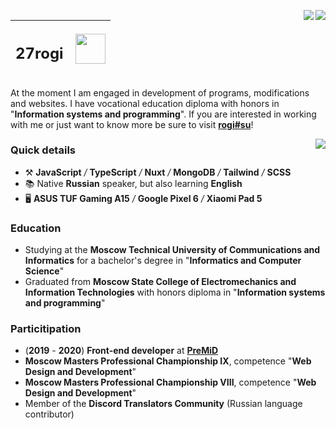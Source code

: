 <img align="right" src="https://img.shields.io/endpoint?url=https%3A%2F%2Fhits.dwyl.com%2F27rogi%2F27rogi.json&style=flat-square&label=%F0%9F%A7%AA%20profile%20views&labelColor=393e43&color=4ecba4" /> [<img align="right" src="https://www.codewars.com/users/27rogi/badges/small" />](https://www.codewars.com/users/27rogi)

| <h2><b>27rogi</b></h2> | <img align="right" width="48" src="https://media4.giphy.com/media/7ai7UN3xf5b1JVYiQd/giphy.gif"> |
| :--- | ---: |  

At the moment I am engaged in development of programs, modifications and websites. I have vocational education diploma with honors in "**Information systems and programming**".
If you are interested in working with me or just want to know more be sure to visit [__**rogi#su**__](https://rogi.su)!

<img align="right" src="https://github-readme-stats.vercel.app/api/top-langs/?username=27rogi&custom_title=%F0%9F%94%A5%20Most%20used%20languages&title_color=4ecba4&text_color=fff&langs_count=6&border_color=393e43&bg_color=121214&card_width=200" />

### Quick details

- ⚒️ **JavaScript** */* **TypeScript** */* **Nuxt** */* **MongoDB** */* **Tailwind** */* **SCSS**
- 📚 Native **Russian** speaker, but also learning **English**
- 🖥 **ASUS TUF Gaming A15** */* **Google Pixel 6** */* **Xiaomi Pad 5**

### Education
- Studying at the **Moscow Technical University of Communications and Informatics** for a bachelor's degree in "**Informatics and Computer Science**"
- Graduated from **Moscow State College of Electromechanics and Information Technologies** with honors diploma in "**Information systems and programming**"

### Particitipation

- (**2019** - **2020**) **Front-end developer** at [**PreMiD**](https://premid.app/)
- **Moscow Masters Professional Championship IX**, competence "**Web Design and Development**"
- **Moscow Masters Professional Championship VIII**, competence "**Web Design and Development**"
- Member of the **Discord Translators Community** (Russian language contributor)
